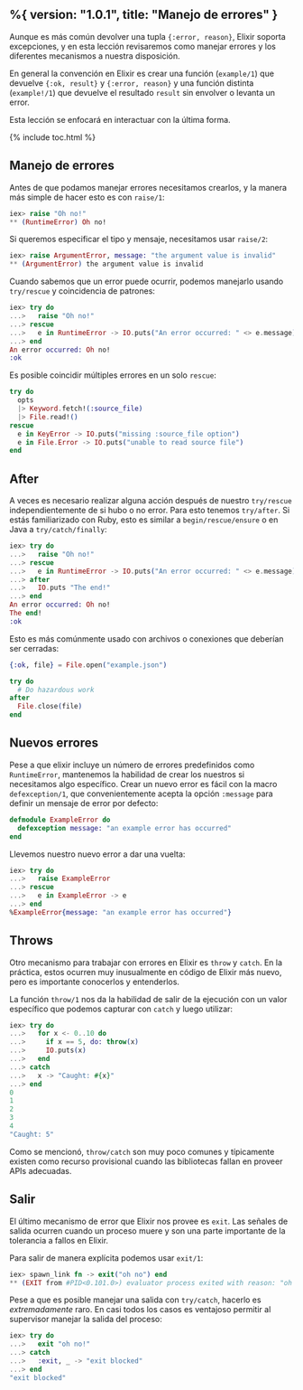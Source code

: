 %{
  version: "1.0.1",
  title: "Manejo de errores"
}
---

Aunque es más común devolver una tupla `{:error, reason}`, Elixir soporta excepciones, y en esta lección revisaremos como manejar errores y los diferentes mecanismos a nuestra disposición.

En general la convención en Elixir es crear una función (`example/1`) que devuelve `{:ok, result}` y `{:error, reason}` y una función distinta (`example!/1`) que devuelve el resultado `result` sin envolver o levanta un error.

Esta lección se enfocará en interactuar con la última forma.

{% include toc.html %}

## Manejo de errores

Antes de que podamos manejar errores necesitamos crearlos, y la manera más simple de hacer esto es con `raise/1`:

```elixir
iex> raise "Oh no!"
** (RuntimeError) Oh no!
```

Si queremos especificar el tipo y mensaje, necesitamos usar `raise/2`:

```elixir
iex> raise ArgumentError, message: "the argument value is invalid"
** (ArgumentError) the argument value is invalid
```

Cuando sabemos que un error puede ocurrir, podemos manejarlo usando `try/rescue` y coincidencia de patrones:

```elixir
iex> try do
...>   raise "Oh no!"
...> rescue
...>   e in RuntimeError -> IO.puts("An error occurred: " <> e.message)
...> end
An error occurred: Oh no!
:ok
```

Es posible coincidir múltiples errores en un solo `rescue`:

```elixir
try do
  opts
  |> Keyword.fetch!(:source_file)
  |> File.read!()
rescue
  e in KeyError -> IO.puts("missing :source_file option")
  e in File.Error -> IO.puts("unable to read source file")
end
```

## After

A veces es necesario realizar alguna acción después de nuestro `try/rescue` independientemente de si hubo o no error. Para esto tenemos `try/after`. Si estás familiarizado con Ruby, esto es similar a `begin/rescue/ensure` o en Java a `try/catch/finally`:

```elixir
iex> try do
...>   raise "Oh no!"
...> rescue
...>   e in RuntimeError -> IO.puts("An error occurred: " <> e.message)
...> after
...>   IO.puts "The end!"
...> end
An error occurred: Oh no!
The end!
:ok
```

Esto es más comúnmente usado con archivos o conexiones que deberían ser cerradas:

```elixir
{:ok, file} = File.open("example.json")

try do
  # Do hazardous work
after
  File.close(file)
end
```

## Nuevos errores

Pese a que elixir incluye un número de errores predefinidos como `RuntimeError`, mantenemos la habilidad de crear los nuestros si necesitamos algo específico.
Crear un nuevo error es fácil con la macro `defexception/1`, que convenientemente acepta la opción `:message` para definir un mensaje de error por defecto:

```elixir
defmodule ExampleError do
  defexception message: "an example error has occurred"
end
```

Llevemos nuestro nuevo error a dar una vuelta:

```elixir
iex> try do
...>   raise ExampleError
...> rescue
...>   e in ExampleError -> e
...> end
%ExampleError{message: "an example error has occurred"}
```

## Throws

Otro mecanismo para trabajar con errores en Elixir es `throw` y `catch`.
En la práctica, estos ocurren muy inusualmente en código de Elixir más nuevo, pero es importante conocerlos y entenderlos.

La función `throw/1` nos da la habilidad de salir de la ejecución con un valor específico que podemos capturar con `catch` y luego utilizar:

```elixir
iex> try do
...>   for x <- 0..10 do
...>     if x == 5, do: throw(x)
...>     IO.puts(x)
...>   end
...> catch
...>   x -> "Caught: #{x}"
...> end
0
1
2
3
4
"Caught: 5"
```

Como se mencionó, `throw/catch` son muy poco comunes y típicamente existen como recurso provisional cuando las bibliotecas fallan en proveer APIs adecuadas.

## Salir

El último mecanismo de error que Elixir nos provee es `exit`.
Las señales de salida ocurren cuando un proceso muere y son una parte importante de la tolerancia a fallos en Elixir.

Para salir de manera explícita podemos usar `exit/1`:

```elixir
iex> spawn_link fn -> exit("oh no") end
** (EXIT from #PID<0.101.0>) evaluator process exited with reason: "oh no"
```

Pese a que es posible manejar una salida con `try/catch`, hacerlo es _extremadamente_ raro. En casi todos los casos es ventajoso permitir al supervisor manejar la salida del proceso:

```elixir
iex> try do
...>   exit "oh no!"
...> catch
...>   :exit, _ -> "exit blocked"
...> end
"exit blocked"
```
